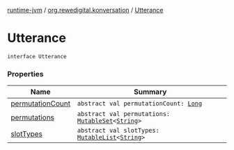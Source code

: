 [runtime-jvm](../../index.md) / [org.rewedigital.konversation](../index.md) / [Utterance](./index.md)

# Utterance

`interface Utterance`

### Properties

| Name | Summary |
|---|---|
| [permutationCount](permutation-count.md) | `abstract val permutationCount: `[`Long`](https://kotlinlang.org/api/latest/jvm/stdlib/kotlin/-long/index.html) |
| [permutations](permutations.md) | `abstract val permutations: `[`MutableSet`](https://kotlinlang.org/api/latest/jvm/stdlib/kotlin.collections/-mutable-set/index.html)`<`[`String`](https://kotlinlang.org/api/latest/jvm/stdlib/kotlin/-string/index.html)`>` |
| [slotTypes](slot-types.md) | `abstract val slotTypes: `[`MutableList`](https://kotlinlang.org/api/latest/jvm/stdlib/kotlin.collections/-mutable-list/index.html)`<`[`String`](https://kotlinlang.org/api/latest/jvm/stdlib/kotlin/-string/index.html)`>` |
